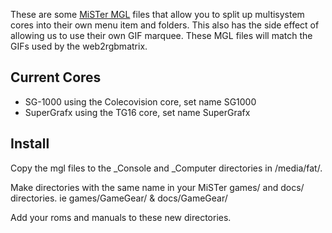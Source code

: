 These are some [MiSTer MGL](https://mister-devel.github.io/MkDocs_MiSTer/advanced/mgl/) files that allow you to split up multisystem cores into their own menu item and folders. This also has the side effect of allowing us to use their own GIF marquee.  These MGL files will match the GIFs used by the web2rgbmatrix.

Current Cores
-------
- SG-1000 using the Colecovision core, set name SG1000
- SuperGrafx using the TG16 core, set name SuperGrafx

Install
-------

Copy the mgl files to the _Console and _Computer directories in /media/fat/.

Make directories with the same name in your MiSTer games/ and docs/ directories. ie games/GameGear/ & docs/GameGear/

Add your roms and manuals to these new directories.

